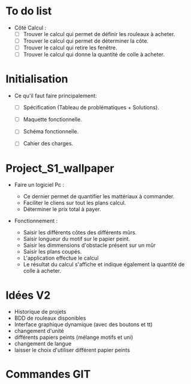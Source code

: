 # To do list

- Côté Calcul :
    - [ ] Trouver le calcul qui permet de définir les rouleaux à acheter.
    - [ ] Trouver le calcul qui permet de déterminer la côte.
    - [ ] Trouver le calcul qui retire les fenêtre.
    - [ ] Trouver le calcul qui donne la quantité de colle à acheter.

# Initialisation

- Ce qu'il faut faire principalement:
    - [ ] Spécification (Tableau de problématiques + Solutions).
    - [ ] Maquette fonctionnelle.
    - [ ] Schéma fonctionnelle.
    - [ ] Cahier des charges.


# Project_S1_wallpaper

- Faire un logiciel Pc :
    - Ce dernier permet de quantifier les mattériaux à commander.
    - Faciliter le cliens sur tout les plans calcul.
    - Déterminer le prix total à payer.

- Fonctionnement :
    - Saisir les différents côtes des différents mûrs.
    - Saisir longueur du motif sur le papier peint.
    - Saisir les dimmensions d'obstacle présent sur un mûr
    - Saisir les plans coupés.
    - L'application effectue le calcul
    - Le résultat du calcul s'affiche et indique également la quantité de colle à acheter.

# Idées V2

- Historique de projets
- BDD de rouleaux disponibles
- Interface graphique dynamique (avec des boutons et tt)
- changement d'unité
- différents papiers peints (mélange motifs et uni)
- changement de langue
- laisser le choix d'utiliser différent papier peints

# Commandes GIT
